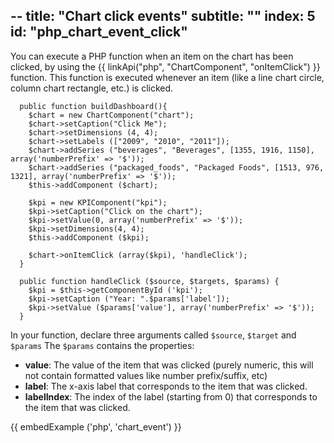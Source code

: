 --
title: "Chart click events"
subtitle: ""
index: 5
id: "php_chart_event_click"
--


You can execute a PHP function when an item on the chart has been clicked, by using the {{ linkApi("php", "ChartComponent", "onItemClick") }} function. This function is executed whenever an item (like a line chart circle, column chart rectangle, etc.) is clicked.

~~~
  public function buildDashboard(){
    $chart = new ChartComponent("chart");
    $chart->setCaption("Click Me");
    $chart->setDimensions (4, 4);
    $chart->setLabels (["2009", "2010", "2011"]);
    $chart->addSeries ("beverages", "Beverages", [1355, 1916, 1150], array('numberPrefix' => '$'));
    $chart->addSeries ("packaged_foods", "Packaged Foods", [1513, 976, 1321], array('numberPrefix' => '$'));
    $this->addComponent ($chart);

    $kpi = new KPIComponent("kpi");
    $kpi->setCaption("Click on the chart");
    $kpi->setValue(0, array('numberPrefix' => '$'));
    $kpi->setDimensions(4, 4);
    $this->addComponent ($kpi);

    $chart->onItemClick (array($kpi), 'handleClick');
  }

  public function handleClick ($source, $targets, $params) {
  	$kpi = $this->getComponentById ('kpi');
  	$kpi->setCaption ("Year: ".$params['label']);
  	$kpi->setValue ($params['value'], array('numberPrefix' => '$'));
  }
~~~

In your function, declare three arguments called `$source`, `$target` and `$params` The `$params` contains the  properties:

* **value**: The value of the item that was clicked (purely numeric, this will not contain formatted values like number prefix/suffix, etc)
* **label**: The x-axis label that corresponds to the item that was clicked.
* **labelIndex**: The index of the label (starting from 0) that corresponds to the item that was clicked.

{{ embedExample ('php', 'chart_event') }}
